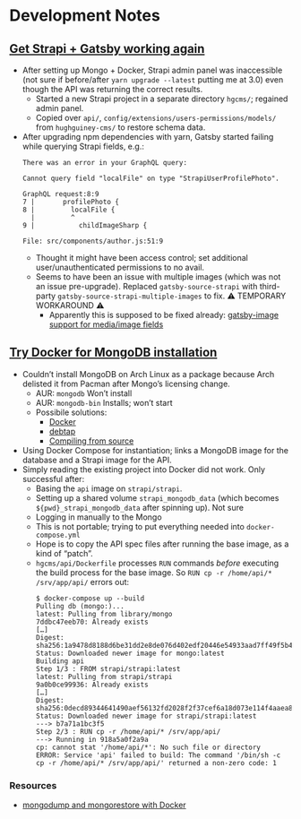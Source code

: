 # Development Notes

## [Get Strapi + Gatsby working again](https://trello.com/c/97HBfkrD)

- After setting up Mongo + Docker, Strapi admin panel was inaccessible (not sure if before/after `yarn upgrade --latest` putting me at 3.0) even though the API was returning the correct results.
  - Started a new Strapi project in a separate directory `hgcms/`; regained admin panel.
  - Copied over `api/`, `config/extensions/users-permissions/models/` from `hughguiney-cms/` to restore schema data.
- After upgrading npm dependencies with yarn, Gatsby started failing while querying Strapi fields, e.g.:
  ```
  There was an error in your GraphQL query:

  Cannot query field "localFile" on type "StrapiUserProfilePhoto".

  GraphQL request:8:9
  7 |       profilePhoto {
  8 |         localFile {
    |         ^
  9 |           childImageSharp {

  File: src/components/author.js:51:9
  ```
  - Thought it might have been access control; set additional user/unauthenticated permissions to no avail.
  - Seems to have been an issue with multiple images (which was not an issue pre-upgrade). Replaced `gatsby-source-strapi` with third-party `gatsby-source-strapi-multiple-images` to fix. ⚠️ TEMPORARY WORKAROUND ⚠️
    - Apparently this is supposed to be fixed already: [gatsby-image support for media/image fields](https://github.com/strapi/gatsby-source-strapi/pull/10)
    
## [Try Docker for MongoDB installation](https://trello.com/c/DCTRrDgL)

- Couldn’t install MongoDB on Arch Linux as a package because Arch delisted it from Pacman after Mongo’s licensing change.
  - AUR: `mongodb` Won’t install
  - AUR: `mongodb-bin` Installs; won’t start
  - Possibile solutions:
    - [Docker](https://hub.docker.com/_/mongo)
    - [debtap](https://github.com/helixarch/debtap)
    - [Compiling from source](https://www.mongodb.com/download-center/community)
- Using Docker Compose for instantiation; links a MongoDB image for the database and a Strapi image for the API.
- Simply reading the existing project into Docker did not work. Only successful after:
  - Basing the `api` image on `strapi/strapi`.
  - Setting up a shared volume `strapi_mongodb_data` (which becomes `${pwd}_strapi_mongodb_data` after spinning up). Not sure 
  - Logging in manually to the Mongo 
  - This is not portable; trying to put everything needed into `docker-compose.yml`
  - Hope is to copy the API spec files after running the base image, as a kind of “patch”.
  - `hgcms/api/Dockerfile` processes `RUN` commands *before* executing the build process for the base image. So `RUN cp -r /home/api/* /srv/app/api/` errors out:
    ```
    $ docker-compose up --build
    Pulling db (mongo:)...
    latest: Pulling from library/mongo
    7ddbc47eeb70: Already exists
    […]
    Digest: sha256:1a9478d8188d6be31dd2e8de076d402edf20446e54933aad7ff49f5b457d486c
    Status: Downloaded newer image for mongo:latest
    Building api
    Step 1/3 : FROM strapi/strapi:latest
    latest: Pulling from strapi/strapi
    9a0b0ce99936: Already exists
    […]
    Digest: sha256:0decd89344641490aef56132fd2028f2f37cef6a18d073e114f4aaea8307f7b4
    Status: Downloaded newer image for strapi/strapi:latest
    ---> b7a71a1bc3f5
    Step 2/3 : RUN cp -r /home/api/* /srv/app/api/
    ---> Running in 918a5a0f2a9a
    cp: cannot stat '/home/api/*': No such file or directory
    ERROR: Service 'api' failed to build: The command '/bin/sh -c cp -r /home/api/* /srv/app/api/' returned a non-zero code: 1
    ```

### Resources

- [mongodump and mongorestore with Docker](https://jeromejaglale.com/doc/programming/mongodb_docker_mongodump_mongorestore)